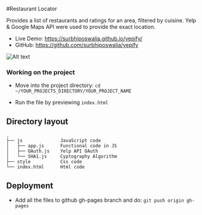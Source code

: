 #Restaurant Locator

Provides a list of restaurants and ratings for an area, filtered by cuisine. Yelp & Google Maps API were used to provide the exact location.

* Live Demo: https://surbhiposwalia.github.io/yepify/
* GitHub: https://github.com/surbhiposwalia/yepify

![Alt text](assests/yelpify.png?raw=true "Restaurant Locator")

### Working on the project

* Move into the project directory: `cd ~/YOUR_PROJECTS_DIRECTORY/YOUR_PROJECT_NAME`

* Run the file by previewing `index.html`


## Directory layout

```
.
├── js     			JavaScript code
│   ├── app.js  	Functional code in JS 
│   ├── OAuth.js    Yelp API OAuth
│   └── SHA1.js    	Cyptography Algorithm
├── style      		Css code
└── index.html      Html code

```
## Deployment

* Add all the files to github gh-pages branch and do:
`git push origin gh-pages`
